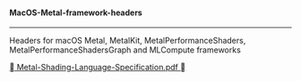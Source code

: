 #### MacOS-Metal-framework-headers
<hr />
Headers for macOS Metal, MetalKit, MetalPerformanceShaders, MetalPerformanceShadersGraph and MLCompute frameworks

[ Metal-Shading-Language-Specification.pdf ](https://developer.apple.com/metal/Metal-Shading-Language-Specification.pdf)
